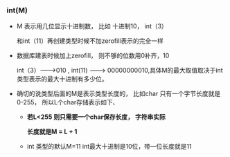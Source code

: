 ### int(M)

- M 表示用几位显示十进制数， 比如 十进制10， int（3）

  和int（11）再创建类型时候不加zerofill表示的完全一样

- 数据库建表时候加上zerofill， 则不够的位数用0补齐，10

  int（3）--->010 , int(11) ---> 00000000010,具体M的最大取值取决于int类型表示的最大十进制有多少位。

- 确切的说类型后面的M是表示类型长度的， 比如char 只有一个字节长度就是0-255， 所以L个char存储表示如下、

  - **若L<255 则只需要一个char保存长度， 字符串实际**

    **长度就是M = L + 1**

  - int 类型的默认M=11 int最大十进制是10位，带一位长度就是11

